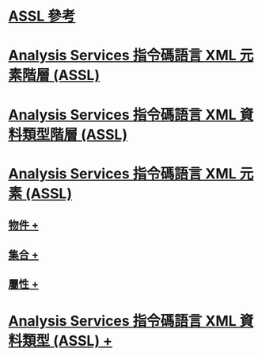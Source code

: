 # [ASSL 參考](analysis-services-scripting-language-assl-for-xmla.md)
# [Analysis Services 指令碼語言 XML 元素階層 (ASSL)](analysis-services-scripting-language-xml-element-hierarchy-assl.md)
# [Analysis Services 指令碼語言 XML 資料類型階層 (ASSL)](analysis-services-scripting-language-xml-data-type-hierarchy-assl.md)
# [Analysis Services 指令碼語言 XML 元素 (ASSL)](analysis-services-scripting-language-xml-elements-assl.md)
## [物件 +](objects/objects-assl.md)
## [集合 +](collections/collections-assl.md)
## [屬性 +](properties/properties-assl.md)
# [Analysis Services 指令碼語言 XML 資料類型 (ASSL) +](data-type/analysis-services-scripting-language-xml-data-types-assl.md)
